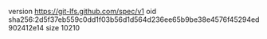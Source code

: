 version https://git-lfs.github.com/spec/v1
oid sha256:2d5f37eb559c0dd1f03b56d1d564d236ee65b9be38e4576f45294ed902412e14
size 10210
